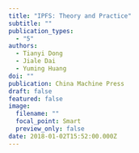 ```yaml
---
title: "IPFS: Theory and Practice"
subtitle: ""
publication_types:
  - "5"
authors:
  - Tianyi Dong
  - Jiale Dai
  - Yuming Huang
doi: ""
publication: China Machine Press
draft: false
featured: false
image:
  filename: ""
  focal_point: Smart
  preview_only: false
date: 2018-01-02T15:52:00.000Z
---
```

